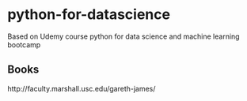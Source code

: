 # python-for-datascience
Based on Udemy course python for data science and machine learning bootcamp


<h2>Books</h2>
<p>http://faculty.marshall.usc.edu/gareth-james/</p>
